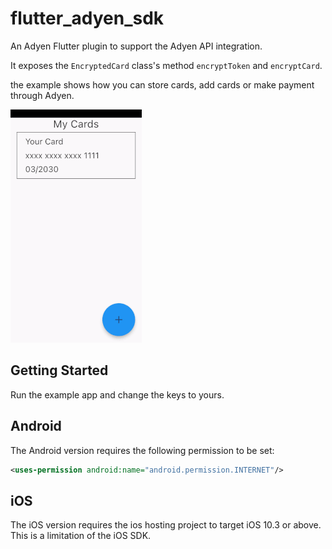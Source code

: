 # flutter_adyen_sdk

An Adyen Flutter plugin to support the Adyen API integration.

It exposes the `EncryptedCard` class's method `encryptToken` and `encryptCard`.

the example shows how you can store cards, add cards or make payment through Adyen.

![](video2.gif)


## Getting Started
Run the example app and change the keys to yours. 


## Android

The Android version requires the following permission to be set:

```xml
<uses-permission android:name="android.permission.INTERNET"/>
```

## iOS

The iOS version requires the ios hosting project to target iOS 10.3 or above.
This is a limitation of the iOS SDK.